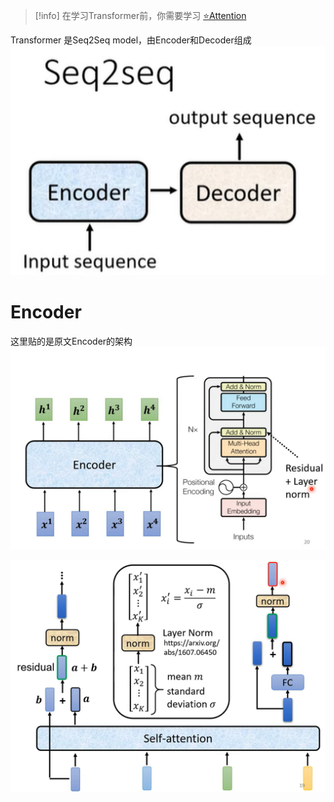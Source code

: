 
> [!info] 
> 在学习Transformer前，你需要学习 [⭐Attention](Deep_LearningAndMachine_Learning/Deep_Learning_Block/⭐Attention.md)



Transformer 是Seq2Seq model，由Encoder和Decoder组成
![300](Deep_LearningAndMachine_Learning/Deep_Learning_Block/attachments/Pasted%20image%2020230316160103.png)

# Encoder
这里贴的是原文Encoder的架构
![Pasted image 20230316162635](Deep_LearningAndMachine_Learning/Deep_Learning_Block/attachments/Pasted%20image%2020230316162635.png)

![Pasted image 20230316162642](Deep_LearningAndMachine_Learning/Deep_Learning_Block/attachments/Pasted%20image%2020230316162642.png)
